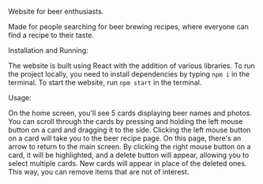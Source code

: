 Website for beer enthusiasts.

Made for people searching for beer brewing recipes, where everyone can find a recipe to their taste.

Installation and Running:

The website is built using React with the addition of various libraries.
 To run the project locally, you need to install dependencies by typing `npm i` in the terminal.
To start the website, run `npm start` in the terminal.

Usage:

On the home screen, you'll see 5 cards displaying beer names and photos. You can scroll through the cards by pressing and holding the left mouse button on a card and dragging it to the side.
Clicking the left mouse button on a card will take you to the beer recipe page. On this page, there's an arrow to return to the main screen.
By clicking the right mouse button on a card, it will be highlighted, and a delete button will appear, allowing you to select multiple cards. New cards will appear in place of the deleted ones. This way, you can remove items that are not of interest.


